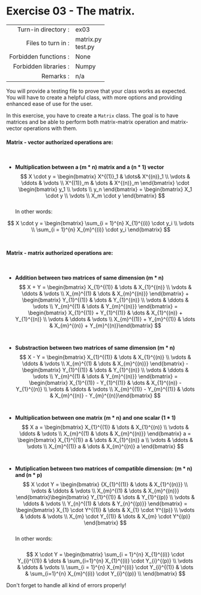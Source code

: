 # Exercise 03 - The matrix.

|                         |                     |
| -----------------------:| ------------------- |
|   Turn-in directory :   |  ex03               |
|   Files to turn in :    |  matrix.py<br>test.py |
|   Forbidden functions : |  None               |
|   Forbidden libraries : |  Numpy              |
|   Remarks :             |  n/a                |

You will provide a testing file to prove that your class works as expected.  
You will have to create a helpful class, with more options and providing enhanced ease of use for the user.

In this exercise, you have to create a `Matrix` class. The goal is to have matrices and be able to perform both matrix-matrix operation and matrix-vector operations with them.


#### Matrix - vector authorized operations are:  
​
- **Multiplication between a (m * n) matrix and a (n * 1) vector**  
$$
X \cdot y = 
\begin{bmatrix} X^{(1)}_1 & \dots& X^{(n)}_1 \\ 
\vdots & \ddots & \vdots \\ 
X^{(1)}_m & \dots & X^{(n)}_m
\end{bmatrix} 
\cdot 
\begin{bmatrix} 
y_1 \\
\vdots \\ 
y_n 
\end{bmatrix} 
= 
\begin{bmatrix} X_1 \cdot y \\ \vdots  \\ X_m \cdot y \end{bmatrix}
$$  
​
In other words:  
 
$$
X \cdot y = \begin{bmatrix} \sum_{i = 1}^{n} X_{1}^{(i)} \cdot y_i \\ \vdots \\ \sum_{i = 1}^{n} X_{m}^{(i)} \cdot y_i \end{bmatrix}
$$ 
​
​
#### Matrix - matrix authorized operations are:
​
- **Addition between two matrices of same dimension (m * n)**  
$$
X + Y = \begin{bmatrix} X_{1}^{(1)} & \dots & X_{1}^{(n)}  \\ \vdots & \ddots & \vdots \\ X_{m}^{(1) & \dots & X_{m}^{(n)}} \end{bmatrix} + \begin{bmatrix} Y_{1}^{(1)} & \dots & Y_{1}^{(n)}  \\ \vdots & \ddots & \vdots \\ Y_{m}^{(1) & \dots & Y_{m}^{(n)}} \end{bmatrix} = \begin{bmatrix} X_{1}^{(1)} + Y_{1}^{(1)}  & \dots & X_{1}^{(n)} + Y_{1}^{(n)}  \\ \vdots & \ddots & \vdots \\ X_{m}^{(1)} + Y_{m}^{(1)} & \dots & X_{m}^{(n)} + Y_{m}^{(n)}\end{bmatrix}
$$  
​
- **Substraction between two matrices of same dimension (m * n)**  
$$
X - Y = \begin{bmatrix} X_{1}^{(1)} & \dots & X_{1}^{(n)}  \\ \vdots & \ddots & \vdots \\ X_{m}^{(1) & \dots & X_{m}^{(n)}} \end{bmatrix} - \begin{bmatrix} Y_{1}^{(1)} & \dots & Y_{1}^{(n)}  \\ \vdots & \ddots & \vdots \\ Y_{m}^{(1) & \dots & Y_{m}^{(n)}} \end{bmatrix} = \begin{bmatrix} X_{1}^{(1)} - Y_{1}^{(1)}  & \dots & X_{1}^{(n)} - Y_{1}^{(n)}  \\ \vdots & \ddots & \vdots \\ X_{m}^{(1)} - Y_{m}^{(1)} & \dots & X_{m}^{(n)} - Y_{m}^{(n)}\end{bmatrix}
$$  
​
- **Multiplication between one matrix (m * n) and one scalar (1 * 1)**  
$$
X a = \begin{bmatrix} X_{1}^{(1)} & \dots & X_{1}^{(n)}  \\ \vdots & \ddots & \vdots \\ X_{m}^{(1) & \dots & X_{m}^{(n)}} \end{bmatrix} a = \begin{bmatrix} X_{1}^{(1)} a  & \dots & X_{1}^{(n)} a  \\ \vdots & \ddots & \vdots \\ X_{m}^{(1)} a & \dots & X_{m}^{(n)} a \end{bmatrix}
$$  
​
- **Mutiplication between two matrices of compatible dimension: (m * n) and (n * p)**  
$$
X \cdot Y = \begin{bmatrix} 
{X_{1}^{(1)} & \dots & X_{1}^{(n)}}  \\ 
\vdots & \ddots & \vdots \\ 
X_{m}^{(1) & \dots & X_{m}^{(n)}} 
\end{bmatrix} 
​
\begin{bmatrix} 
Y_{1}^{(1)} & \dots & Y_{1}^{(p)}  \\ 
\vdots & \ddots & \vdots \\ 
Y_{n}^{(1) & \dots & Y_{n}^{(p)}} 
\end{bmatrix} = 
​
\begin{bmatrix} 
X_{1} \cdot Y^{(1)}  & \dots & X_{1} \cdot Y^{(p)} \\ 
\vdots & \ddots & \vdots \\ 
X_{m} \cdot Y_{(1)} & \dots & X_{m} \cdot Y^{(p)}
\end{bmatrix}
$$  
​
In other words:  
​
$$
X \cdot Y = 
\begin{bmatrix} 
\sum_{i = 1}^{n} X_{1}^{(i)} \cdot Y_{i}^{(1)} & \dots & \sum_{i=1}^{n} X_{1}^{(i)} \cdot Y_{i}^{(p)} \\
\vdots & \ddots & \vdots \\ 
\sum_{i = 1}^{n} X_{m}^{(i)} \cdot Y_{i}^{(1)} & \dots & \sum_{i=1}^{n} X_{m}^{(i)} \cdot Y_{i}^{(p)} \\
\end{bmatrix}
$$  

Don't forget to handle all kind of errors properly!
